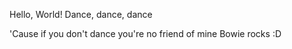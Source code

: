 Hello, World!
Dance, dance, dance

'Cause if you don't dance
you're no friend of mine
Bowie rocks
:D
